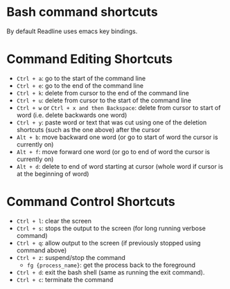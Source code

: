 # Bash command shortcuts

By default Readline uses emacs key bindings.

# Command Editing Shortcuts

- `Ctrl + a`: go to the start of the command line
- `Ctrl + e`: go to the end of the command line
- `Ctrl + k`: delete from cursor to the end of the command line
- `Ctrl + u`: delete from cursor to the start of the command line
- `Ctrl + w` or `Ctrl + x and then Backspace`: delete from cursor to start of word (i.e. delete backwards one word)
- `Ctrl + y`: paste word or text that was cut using one of the deletion shortcuts (such as the one above) after the cursor
- `Alt + b`: move backward one word (or go to start of word the cursor is currently on)
- `Alt + f`: move forward one word (or go to end of word the cursor is currently on)
- `Alt + d`: delete to end of word starting at cursor (whole word if cursor is at the beginning of word)

# Command Control Shortcuts

- `Ctrl + l`: clear the screen
- `Ctrl + s`: stops the output to the screen (for long running verbose command)
- `Ctrl + q`: allow output to the screen (if previously stopped using command above)
- `Ctrl + z`: suspend/stop the command
    - `fg {process_name}`: get the process back to the foreground
- `Ctrl + d`: exit the bash shell (same as running the exit command).
- `Ctrl + c`: terminate the command